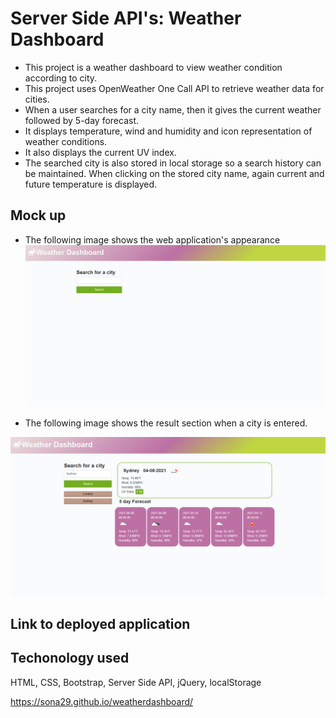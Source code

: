 # Server Side API's: Weather Dashboard

- This project is a weather dashboard to view weather condition according to city.
- This project uses OpenWeather One Call API to retrieve weather data for cities.
- When a user searches for a city name, then it gives the current weather followed by 5-day forecast.
- It displays temperature, wind and humidity and icon representation of weather conditions.
- It also displays the current UV index.
- The searched city is also stored in local storage so a search history can be maintained. When clicking on the stored city name, again current and future temperature is displayed.

## Mock up

- The following image shows the web application's appearance
  ![home page](assets/images/homepage.png)

- The following image shows the result section when a city is entered.

![after search](assets/images/five-result.png)

## Link to deployed application

## Techonology used

HTML, CSS, Bootstrap, Server Side API, jQuery, localStorage

https://sona29.github.io/weatherdashboard/
